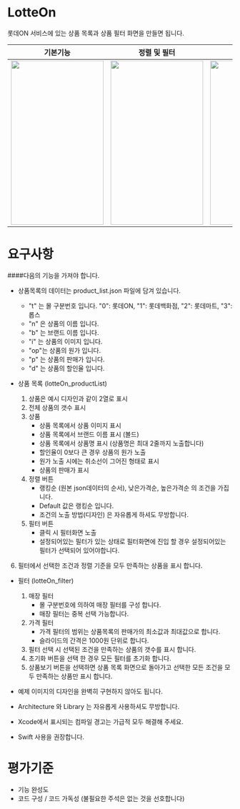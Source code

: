 # LotteOn

롯데ON 서비스에 있는 상품 목록과 상품 필터 화면을 만들면 됩니다.

|기본기능|정렬 및 필터|초기화|
|---|---|---|
|<img src="https://user-images.githubusercontent.com/8130860/97141489-281c0d80-17a2-11eb-80cf-c9978655b087.gif" width="207" height="368" />|<img src = "https://user-images.githubusercontent.com/8130860/97141854-e770c400-17a2-11eb-84db-7705197be7cb.gif" width = 207 height = 368>|<img src = "https://user-images.githubusercontent.com/8130860/97140418-e8ecbd00-179f-11eb-99f1-191abd5b4ae3.gif" width = 207 height = 368>|

# 요구사항

####다음의 기능을 가져야 합니다.

- 상품목록의 데이터는 product_list.json 파일에 담겨 있습니다.

  - "t" 는 몰 구분번호 입니다.
    "0": 롯데ON, "1": 롯데백화점, "2": 롯데마트, "3": 롭스 
  - "n" 은 상품의 이름 입니다.
  - "b" 는 브랜드 이름 입니다.
  - "i" 는 상품의 이미지 입니다.
  - "op"는 상품의 원가 입니다.
  - "p" 는 상품의 판매가 입니다.
  - "d" 는 상품의 할인율 입니다.

- 상품 목록 (lotteOn_productList)
  1. 상품은 예시 디자인과 같이 2열로 표시
  2. 전체 상품의 갯수 표시
  3. 상품
     - 상품 목록에서 상품 이미지 표시
     - 상품 목록에서 브랜드 이름 표시 (볼드)
     - 상품 목록에서 상품명 표시 (상품명은 최대 2줄까지 노출합니다)
     - 할인율이 0보다 큰 경우 상품의 원가 노출
     - 원가 노출 시에는 취소선이 그어진 형태로 표시
     - 상품의 판매가 표시
  4. 정렬 버튼
     - 랭킹순 (원본 json데이터의 순서), 낮은가격순, 높은가격순 의 조건을 가집니다.
     - Default 값은 랭킹순 입니다.
     - 조건의 노출 방법(디자인) 은 자유롭게 하셔도 무방합니다.
  5. 필터 버튼
     - 클릭 시 필터화면 노출
     - 설정되어있는 필터가 있는 상태로 필터화면에 진입 할 경우 설정되어있는 필터가 선택되어 있어야합니다.
6. 필터에서 선택한 조건과 정렬 기준을 모두 만족하는 상품을 표시 합니다.
  
- 필터 (lotteOn_filter)
  1. 매장 필터
     - 몰 구분번호에 의하여 매장 필터를 구성 합니다.
     - 매장 필터는 중복 선택 가능합니다.
  2. 가격 필터
     - 가격 필터의 범위는 상품목록의 판매가의 최소값과 최대값으로 합니다.
     - 슬라이드의 간격은 1000원 단위로 합니다.
  3. 필터 선택 시 선택된 조건을 만족하는 상품의 갯수를 표시 합니다.
  4. 초기화 버튼을 선택 한 경우 모든 필터를 초기화 합니다.
  5. 상품보기 버튼을 선택하면 상품 목록 화면으로 돌아가고 선택한 모든 조건을 모두 만족하는 상품만 표시 합니다.

- 예제 이미지의 디자인을 완벽히 구현하지 않아도 됩니다.
- Architecture 와 Library 는 자유롭게 사용하셔도 무방합니다.
- Xcode에서 표시되는 컴파일 경고는 가급적 모두 해결해 주세요.
- Swift 사용을 권장합니다.

# 평가기준

* 기능 완성도
* 코드 구성 / 코드 가독성 (불필요한 주석은 없는 것을 선호합니다)
